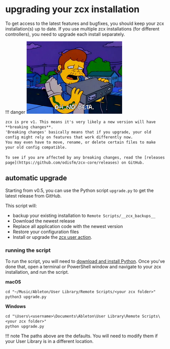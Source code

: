 # upgrading your zcx installation

To get access to the latest features and bugfixes, you should keep your zcx installation(s) up to date.
If you use multiple zcx installations (for different controllers), you need to upgrade each install separately.

!!! danger
    ![Snake from 'The Simpsons' saying 'Oh, no! Beta.'](/lessons/img/oh-no-beta.jpg)
    
    zcx is pre v1. This means it's very likely a new version will have **breaking changes**.
    'Breaking changes' basically means that if you upgrade, your old config might rely on features that work differently now.
    You may even have to move, rename, or delete certain files to make your old config compatible.
    
    To see if you are affected by any breaking changes, read the [releases page](https://github.com/odisfm/zcx-core/releases) on GitHub.

## automatic upgrade

Starting from v0.5, you can use the Python script `upgrade.py` to get the latest release from GitHub.

This script will:

- backup your existing installation to `Remote Scripts/__zcx_backups__`
- Download the newest release
- Replace all application code with the newest version
- Restore your configuration files
- Install or upgrade the [zcx user action](/lessons/zcx-user-action).

### running the script

To run the script, you will need to [download and install Python](https://www.python.org/downloads/).
Once you've done that, open a terminal or PowerShell window and navigate to your zcx installation, and run the script.

**macOS**
```shell
cd "~/Music/Ableton/User Library/Remote Scripts/<your zcx folder>"
python3 upgrade.py
```

**Windows**
```commandline
cd "\Users\<username>\Documents\Ableton\User Library\Remote Scripts\<your zcx folder>"
python upgrade.py
```

!!! note
    The paths above are the defaults. You will need to modify them if your User Library is in a different location.

